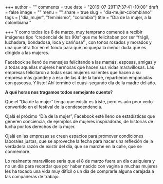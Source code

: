 +++
author = ""
comments = true
date = "2016-07-29T17:37:41+10:00"
draft = false
image = ""
menu = ""
share = true
slug = "dia-mujer-colombiano"
tags = ["dia_mujer", "feminismo", "colombia"]
title = "Día de la mujer, a la colombiana."

+++
Y como todos los 8 de marzo, muy temprano comencé a recibir imágenes tipo “credencial de los 90s” que me felicitaban por ser “frágil, luchadora, bondadosa, loca y cariñosa” <!--more-->, con tonos rosados y morados y una que otra flor en el fondo para que no quepa la menor duda que es dirigido a las mujeres.

Facebook se llenó de mensajes felicitando a las mamás, esposas, amigas y a todas aquellas mujeres hermosas que hacen sus vidas maravillosas. Las empresas felicitaron a todas esas mujeres valientes que hacen a su empresa más grande y a eso de las 4 de la tarde, repartieron empanadas con gaseosa. Y listo! Ahí terminó el cuasi-segundo día de la madre del año.

**A qué horas nos tragamos todos semejante cuento?**

Que el “Día de la mujer” tenga que existir es triste, pero es aún peor verlo convertido en el festival de la condescendencia.

Ojalá el próximo “Día de la mujer”, Facebook esté lleno de estadísticas que generen conciencia, de ejemplos de mujeres inspiradoras, de historias de lucha por los derechos de la mujer.

Ojalá en las empresas se creen espacios para promover condiciones laborales justas, que se aproveche la fecha para hacer una reflexión de la verdadera razón de existir del día, que se marche en la calle, que se conmemore.

Lo realmente maravilloso sería que el 8 de marzo fuera un día cualquiera y no un día para recordar que por haber nacido con vagina a muchas mujeres les ha tocado una vida muy difícil o un día de comprarle alguna carajada a las compañeras de trabajo.